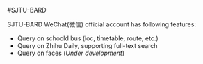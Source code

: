 #SJTU-BARD

SJTU-BARD WeChat(微信) official account has following features:

- Query on schoold bus (loc, timetable, route, etc.)
- Query on Zhihu Daily, supporting full-text search
- Query on faces (*Under development*)
